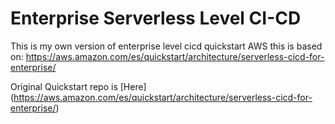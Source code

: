 # Enterprise Serverless Level CI-CD

This is my own version of enterprise level cicd quickstart AWS this is based on: https://aws.amazon.com/es/quickstart/architecture/serverless-cicd-for-enterprise/


Original Quickstart repo is [Here] (https://aws.amazon.com/es/quickstart/architecture/serverless-cicd-for-enterprise/) 